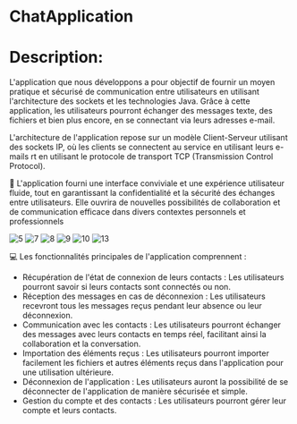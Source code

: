 # ChatApplication
# Description:
L'application que nous développons a pour objectif de fournir un moyen pratique et sécurisé de communication entre utilisateurs en utilisant l'architecture des sockets et les technologies Java. Grâce à cette application, les utilisateurs pourront échanger des messages texte, des fichiers et bien plus encore, en se connectant via leurs adresses e-mail.

L'architecture de l'application repose sur un modèle Client-Serveur utilisant des sockets IP, où les clients se connectent au service en utilisant leurs e-mails rt en utilisant le protocole de transport TCP (Transmission Control Protocol).

🌟 L'application fourni une interface conviviale et une expérience utilisateur fluide, tout en garantissant la confidentialité et la sécurité des échanges entre utilisateurs. Elle ouvrira de nouvelles possibilités de collaboration et de communication efficace dans divers contextes personnels et professionnels

![5](https://github.com/HZAOUDI/ChatApplication/assets/125825033/1bf7de5d-37f4-4d69-9fa4-399c673f89a7)
![7](https://github.com/HZAOUDI/ChatApplication/assets/125825033/bbfa756f-2b7e-40eb-b475-86e8b7e836cd)
![8](https://github.com/HZAOUDI/ChatApplication/assets/125825033/4c287836-28d5-4dd9-a8c0-583baad6242f)
![9](https://github.com/HZAOUDI/ChatApplication/assets/125825033/8366c4c5-d345-4d55-8d1d-4f2491d2d0e7)
![10](https://github.com/HZAOUDI/ChatApplication/assets/125825033/ad0beed7-f479-4013-9de6-cb1f7a51f4d7)
![13](https://github.com/HZAOUDI/ChatApplication/assets/125825033/aca2de3b-0c1d-4a1f-a621-cc62a5c46064)

💻 Les fonctionnalités principales de l'application comprennent :
- Récupération de l'état de connexion de leurs contacts : Les utilisateurs pourront savoir si leurs contacts sont connectés ou non.
- Réception des messages en cas de déconnexion : Les utilisateurs recevront tous les messages reçus pendant leur absence ou leur déconnexion.
- Communication avec les contacts : Les utilisateurs pourront échanger des messages avec leurs contacts en temps réel, facilitant ainsi la collaboration et la conversation.
- Importation des éléments reçus : Les utilisateurs pourront importer facilement les fichiers et autres éléments reçus dans l'application pour une utilisation ultérieure.
- Déconnexion de l'application : Les utilisateurs auront la possibilité de se déconnecter de l'application de manière sécurisée et simple.
- Gestion du compte et des contacts : Les utilisateurs pourront gérer leur compte et leurs contacts.
